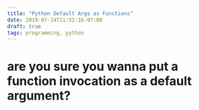 ```yaml
---
title: "Python Default Args as Functions"
date: 2019-07-14T21:52:16-07:00
draft: true
tags: programming, python
---
```


# are you sure you wanna put a function invocation as a default argument?
